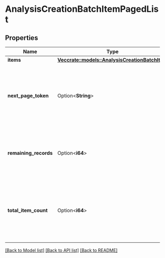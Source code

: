 # AnalysisCreationBatchItemPagedList

## Properties

Name | Type | Description | Notes
------------ | ------------- | ------------- | -------------
**items** | [**Vec<crate::models::AnalysisCreationBatchItem>**](AnalysisCreationBatchItem.md) |  | 
**next_page_token** | Option<**String**> | The cursor to request the next page. For offset-based paging the value is an empty string. | [optional]
**remaining_records** | Option<**i64**> | The number of records remaining (used in cursor based pagination) | [optional]
**total_item_count** | Option<**i64**> | The total number of records matching the search criteria (used in offset based pagination) | [optional]

[[Back to Model list]](../README.md#documentation-for-models) [[Back to API list]](../README.md#documentation-for-api-endpoints) [[Back to README]](../README.md)


